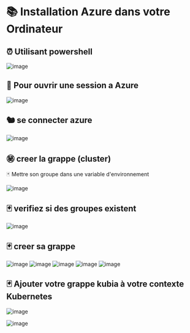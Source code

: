 # 📚 Installation Azure dans votre Ordinateur 

⏰ Utilisant powershell 
---------------------
![image](images/1.0.PNG)

🛶 Pour ouvrir une session a Azure 
-----------------------------
![image](images/1.1.PNG)

🐿️ se connecter azure 
----------------------
![image](images/1.2.PNG)

㊙️ creer la grappe (cluster)
--------------------
🃏 Mettre son groupe dans une variable d'environnement

![image](images/2.1.PNG)

🃏 verifiez si des groupes existent 
----------------------------------
![image](images/2.2.PNG)

🃏 creer sa grappe 
------------------
![image](images/1.3.PNG)  ![image](images/1.4.PNG)  ![image](images/1.5.PNG) ![image](images/1.6.PNG) ![image](images/1.7.PNG)
 
🃏 Ajouter votre grappe kubia à votre contexte Kubernetes
---------------------------------------------------------
![image](images/1.8.PNG)


![image](images/1.9.PNG)





